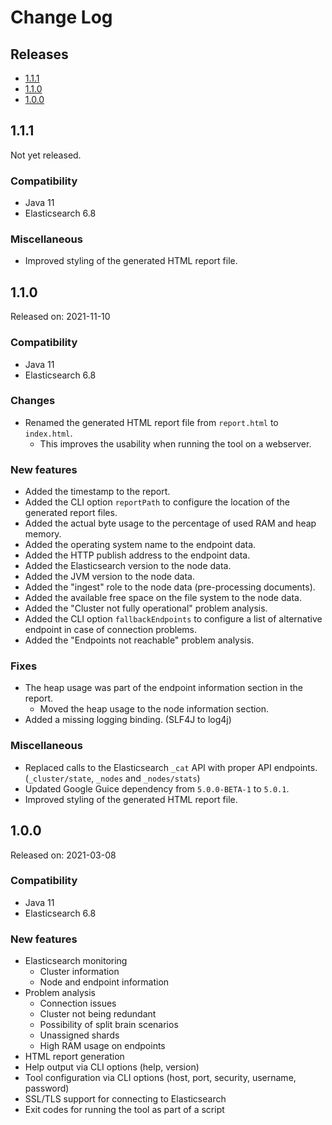 # Change Log

## Releases

* [1.1.1](#111)
* [1.1.0](#110)
* [1.0.0](#100)

<a id="111"></a>
## 1.1.1

Not yet released.

### Compatibility

* Java 11
* Elasticsearch 6.8

### Miscellaneous

* Improved styling of the generated HTML report file.


<a id="110"></a>
## 1.1.0

Released on: 2021-11-10

### Compatibility

* Java 11
* Elasticsearch 6.8

### Changes

* Renamed the generated HTML report file from `report.html` to `index.html`.
    * This improves the usability when running the tool on a webserver.

### New features

* Added the timestamp to the report.
* Added the CLI option `reportPath` to configure the location of the generated report files.
* Added the actual byte usage to the percentage of used RAM and heap memory.
* Added the operating system name to the endpoint data.
* Added the HTTP publish address to the endpoint data.
* Added the Elasticsearch version to the node data.
* Added the JVM version to the node data.
* Added the "ingest" role to the node data (pre-processing documents).
* Added the available free space on the file system to the node data.
* Added the "Cluster not fully operational" problem analysis.
* Added the CLI option `fallbackEndpoints` to configure a list of alternative endpoint in case of connection problems.
* Added the "Endpoints not reachable" problem analysis.

### Fixes

* The heap usage was part of the endpoint information section in the report.
    * Moved the heap usage to the node information section.
* Added a missing logging binding. (SLF4J to log4j)

### Miscellaneous

* Replaced calls to the Elasticsearch `_cat` API with proper API endpoints. (`_cluster/state`, `_nodes` and `_nodes/stats`)
* Updated Google Guice dependency from `5.0.0-BETA-1` to `5.0.1`.
* Improved styling of the generated HTML report file.


<a id="100"></a>
## 1.0.0

Released on: 2021-03-08

### Compatibility

* Java 11
* Elasticsearch 6.8

### New features

* Elasticsearch monitoring
    * Cluster information
    * Node and endpoint information
* Problem analysis
    * Connection issues
    * Cluster not being redundant
    * Possibility of split brain scenarios
    * Unassigned shards
    * High RAM usage on endpoints
* HTML report generation
* Help output via CLI options (help, version)
* Tool configuration via CLI options (host, port, security, username, password)
* SSL/TLS support for connecting to Elasticsearch
* Exit codes for running the tool as part of a script
